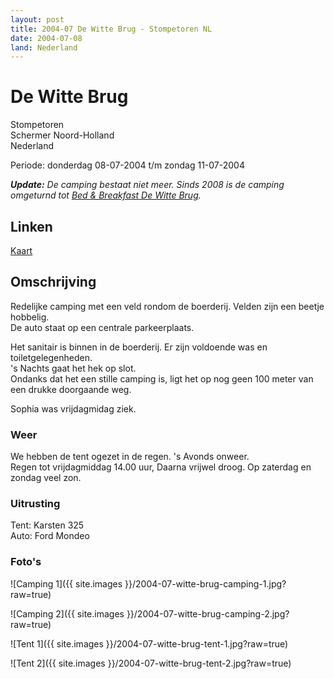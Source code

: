 ```yaml
---
layout: post
title: 2004-07 De Witte Brug - Stompetoren NL
date: 2004-07-08  
land: Nederland
---
```


# De Witte Brug

Stompetoren  
Schermer Noord-Holland  
Nederland  

Periode: donderdag 08-07-2004 t/m zondag 11-07-2004

***Update:*** *De camping bestaat niet meer. Sinds 2008 is de camping omgeturnd tot [Bed & Breakfast De Witte Brug](https://bbdewittebrug.nl/).*

## Linken
[Kaart](https://www.google.nl/maps/place/Witte+Brug,+1841+JA+Stompetoren/@52.1712623,5.2115495,8z/data=!4m5!3m4!1s0x47cf5588fabe224f:0x3128c83db91d7dcb!8m2!3d52.6073108!4d4.8410721)

## Omschrijving
Redelijke camping met een veld rondom de boerderij. Velden zijn een beetje hobbelig.  
De auto staat op een centrale parkeerplaats.  

Het sanitair is binnen in de boerderij. Er zijn voldoende was en toiletgelegenheden.  
's Nachts gaat het hek op slot.  
Ondanks dat het een stille camping is, ligt het op nog geen 100 meter van een drukke doorgaande weg.  

Sophia was vrijdagmidag ziek.

### Weer
We hebben de tent ogezet in de regen. 's Avonds onweer.  
Regen tot vrijdagmiddag 14.00 uur, Daarna vrijwel droog. Op zaterdag en zondag veel zon.

### Uitrusting
Tent: Karsten 325  
Auto: Ford Mondeo

### Foto's
![Camping 1]({{ site.images }}/2004-07-witte-brug-camping-1.jpg?raw=true)

![Camping 2]({{ site.images }}/2004-07-witte-brug-camping-2.jpg?raw=true)

![Tent 1]({{ site.images }}/2004-07-witte-brug-tent-1.jpg?raw=true)

![Tent 2]({{ site.images }}/2004-07-witte-brug-tent-2.jpg?raw=true)
